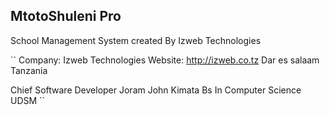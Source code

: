 ## MtotoShuleni Pro

School Management System created By Izweb Technologies

 ``
 Company: Izweb Technologies
 Website: http://izweb.co.tz
 Dar es salaam
 Tanzania
 
 Chief Software Developer
 Joram John Kimata
 Bs In Computer Science
 UDSM
 ``
 
 
